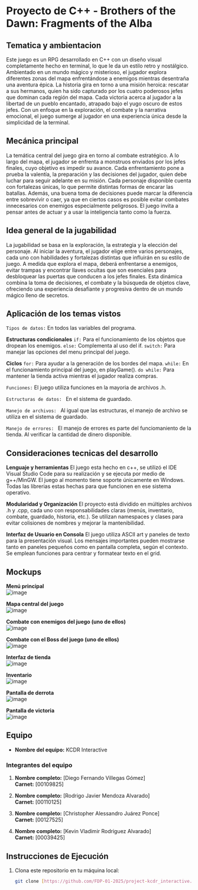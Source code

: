 # Proyecto de C++ - Brothers of the Dawn: Fragments of the Alba

## Tematica y ambientacion 

Este juego es un RPG desarrollado en C++ con un diseño visual completamente hecho en terminal, lo que le da un estilo retro y nostálgico. Ambientado en un mundo mágico y misterioso, el jugador explora diferentes zonas del mapa enfrentándose a enemigos mientras desentraña una aventura épica. La historia gira en torno a una misión heroica: rescatar a sus hermanos, quien ha sido capturado por los cuatro poderosos jefes que dominan cada región del mapa. Cada victoria acerca al jugador a la libertad de un pueblo encantado, atrapado bajo el yugo oscuro de estos jefes. Con un enfoque en la exploración, el combate y la narrativa emocional, el juego sumerge al jugador en una experiencia única desde la simplicidad de la terminal.

## Mecánica principal

La temática central del juego gira en torno al combate estratégico. A lo largo del mapa, el jugador se enfrenta a monstruos enviados por los jefes finales, cuyo objetivo es impedir su avance. Cada enfrentamiento pone a prueba la valentía, la preparación y las decisiones del jugador, quien debe luchar para seguir adelante en su misión. Cada personaje disponible cuenta con fortalezas únicas, lo que permite distintas formas de encarar las batallas. Además, una buena toma de decisiones puede marcar la diferencia entre sobrevivir o caer, ya que en ciertos casos es posible evitar combates innecesarios con enemigos especialmente peligrosos. El juego invita a pensar antes de actuar y a usar la inteligencia tanto como la fuerza.

## Idea general de la jugabilidad 

La jugabilidad se basa en la exploración, la estrategia y la elección del personaje. Al iniciar la aventura, el jugador elige entre varios personajes, cada uno con habilidades y fortalezas distintas que influirán en su estilo de juego. A medida que explora el mapa, deberá enfrentarse a enemigos, evitar trampas y encontrar llaves ocultas que son esenciales para desbloquear las puertas que conducen a los jefes finales. Esta dinámica combina la toma de decisiones, el combate y la búsqueda de objetos clave, ofreciendo una experiencia desafiante y progresiva dentro de un mundo mágico lleno de secretos.

## Aplicación de los temas vistos
`Tipos de datos:` En todos las variables del programa.

**Estructuras condicionales**
`if:` Para el funcionamiento de los objetos que dropean los enemigos.
`else:` Complementa al uso del if.
`switch:` Para manejar las opciones del menu principal del juego.

**Ciclos**
`for:` Para ayudar a la generación de los bordes del mapa.
`while:` En el funcionamiento principal del juego, en playGame().
`do while:` Para mantener la tienda activa mientras el jugador realiza compras.

`Funciones:` El juego utiliza funciones en la mayoria de archivos .h.

`Estructuras de datos: ` En el sistema de guardado.

`Manejo de archivos: ` Al igual que las estructuras, el manejo de archivo se utiliza en el sistema de guardado.

`Manejo de errores: ` El manejo de errores es parte del funciomaniento de la tienda. Al verificar la cantidad de dinero disponible.

## Consideraciones tecnicas del desarrollo

**Lenguaje y herramientas**
El juego esta hecho en c++, se utilizó el IDE Visual Studio Code para su realización y se ejecuta por medio de g++/MinGW. El juego al momento tiene soporte únicamente en Windows. Todas las librerias estas hechas para que funcionen en ese sistema operativo.

**Modularidad y Organización**
El proyecto está dividido en múltiples archivos .h y .cpp, cada uno con responsabilidades claras (menús, inventario, combate, guardado, historia, etc.).
Se utilizan namespaces y clases para evitar colisiones de nombres y mejorar la mantenibilidad.

**Interfaz de Usuario en Consola**
El juego utiliza ASCII art y paneles de texto para la presentación visual.
Los mensajes importantes pueden mostrarse tanto en paneles pequeños como en pantalla completa, según el contexto.
Se emplean funciones para centrar y formatear texto en el grid.


## Mockups
**Menú principal**  
![image](https://github.com/user-attachments/assets/bf6456a9-30e8-4c02-bc18-b0f839d9cec7)  

**Mapa central del juego**  
![image](https://github.com/user-attachments/assets/778fcae0-9152-4b7e-ad95-9e6e8591c451)  


**Combate con enemigos del juego (uno de ellos)**  
![image](https://github.com/user-attachments/assets/aa053ea6-6dfd-4330-a1c2-5c24eb2dd7f7)  


**Combate con el Boss del juego (uno de ellos)**  
![image](https://github.com/user-attachments/assets/fddcdf06-be11-4c6c-9e92-bece8d02f87a)  


**Interfaz de tienda**  
![image](https://github.com/user-attachments/assets/9026d329-1a65-48f0-b054-b38db7db0366)  


**Inventario**  
![image](https://github.com/user-attachments/assets/f959883a-3ed0-4312-9c6e-2d13d2f1c779)  


**Pantalla de derrota**  
![image](https://github.com/user-attachments/assets/f54eb8e5-2d05-421c-b1ed-c035eb302cfc)  


**Pantalla de victoria**  
![image](https://github.com/user-attachments/assets/94e7ae5b-6889-489e-bf1b-483a02b18375)  










## Equipo

- **Nombre del equipo:** KCDR Interactive

### Integrantes del equipo

1. **Nombre completo:** [Diego Fernando Villegas Gómez]  
   **Carnet:** [00109825]

2. **Nombre completo:** [Rodrigo Javier Mendoza Alvarado]  
   **Carnet:** [00110125]

3. **Nombre completo:** [Christopher Alessandro Juárez Ponce]  
   **Carnet:** [00127525]

3. **Nombre completo:** [Kevin Vladimir Rodriguez Alvarado]  
   **Carnet:** [00039425]

## Instrucciones de Ejecución

1. Clona este repositorio en tu máquina local:
   ```bash
   git clone [https://github.com/FDP-01-2025/project-kcdr_interactive.git]
